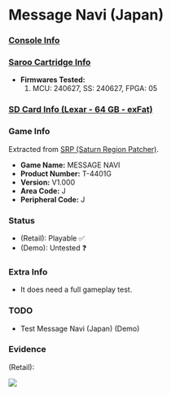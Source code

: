 # Message Navi (Japan)

### [Console Info](../../../../../Info/Consoles/VA13/README.md)

### [Saroo Cartridge Info](../../../../../Info/Cartridges/RetroGameParadiseStore/1.32F/README.md)

- <b>Firmwares Tested:</b>
  1. MCU: 240627, SS: 240627, FPGA: 05

### [SD Card Info (Lexar - 64 GB - exFat)](../../../../../Info/SdCards/Lexar/64GB/exfat/README.md)

### Game Info

Extracted from [SRP (Saturn Region Patcher)](https://segaxtreme.net/resources/saturn-region-patcher.81/download).

- <b>Game Name:</b> MESSAGE NAVI
- <b>Product Number:</b> T-4401G
- <b>Version:</b> V1.000
- <b>Area Code:</b> J
- <b>Peripheral Code:</b> J

### Status

- (Retail): Playable :white_check_mark:
- (Demo): Untested :question:

### Extra Info

- It does need a full gameplay test.

### TODO

- Test Message Navi (Japan) (Demo)

### Evidence

(Retail):

[![](https://img.youtube.com/vi/uv5gnzXYwoo/0.jpg)](https://www.youtube.com/watch?v=uv5gnzXYwoo)
